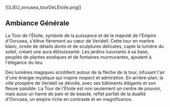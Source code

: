 ![[LIEU_ovrusea_tourDeLEtoile.png]]

## Ambiance Générale

La Tour de l'Étoile, symbole de la puissance et de la majesté de l'Empire d'Ovrusea, s'élève fièrement au cœur de Veridell. Cette tour en marbre blanc, ornée de détails dorés et de sculptures délicates, capte la lumière du soleil, créant une aura éblouissante. Les jardins luxuriants à sa base, peuplés de plantes exotiques et de fontaines murmurantes, ajoutent à l'élégance du lieu.

Des lumières magiques scintillent autour de la flèche de la tour, infusant l'air d'une énergie mystique qui inspire respect et admiration. En arrière-plan, la ville prospère de Veridell se dévoile, avec ses bâtiments élégants et son fleuve paisible. La Tour de l'Étoile est non seulement un centre de pouvoir, mais aussi un havre de paix et de beauté, reflet parfait de la dualité d'Ovrusea, un empire riche en contraste et en magnificence.